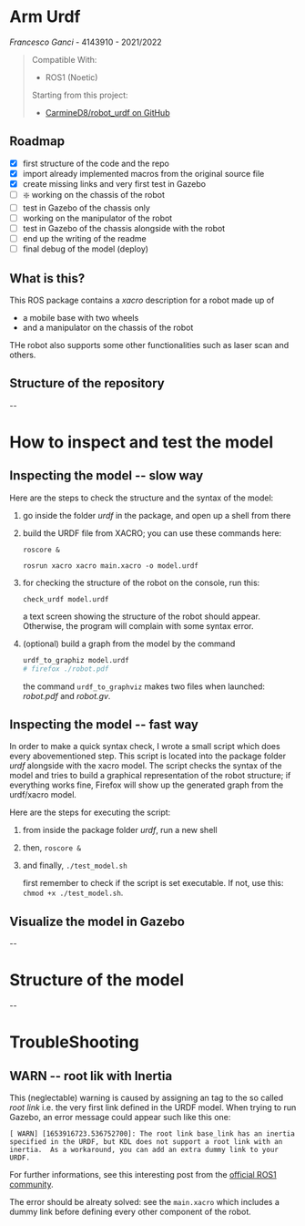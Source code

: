 # Arm Urdf


*Francesco Ganci* - 4143910 - 2021/2022

> Compatible With:
> - ROS1 (Noetic)
> 
> Starting from this project:
> - [CarmineD8/robot_urdf on GitHub](https://github.com/CarmineD8/robot_urdf)

## Roadmap

- [x] first structure of the code and the repo
- [x] import already implemented macros from the original source file
- [x] create missing links and very first test in Gazebo
- [ ] :sparkle: working on the chassis of the robot
- [ ] test in Gazebo of the chassis only
- [ ] working on the manipulator of the robot
- [ ] test in Gazebo of the chassis alongside with the robot
- [ ] end up the writing of the readme
- [ ] final debug of the model (deploy)

## What is this?

This ROS package contains a *xacro* description for a robot made up of

- a mobile base with two wheels
- and a manipulator on the chassis of the robot

THe robot also supports some other functionalities such as laser scan and others. 

## Structure of the repository

--

# How to inspect and test the model

## Inspecting the model -- slow way

Here are the steps to check the structure and the syntax of the model:

1. go inside the folder *urdf* in the package, and open up a shell from there

2. build the URDF file from XACRO; you can use these commands here:
	
	```
	roscore &
	
	rosrun xacro xacro main.xacro -o model.urdf
	```

3. for checking the structure of the robot on the console, run this: 
	
	```
	check_urdf model.urdf
	```
	
	a text screen showing the structure of the robot should appear. Otherwise, the program will complain with some syntax error. 

4. (optional) build a graph from the model by the command
	
	```bash
	urdf_to_graphiz model.urdf
	# firefox ./robot.pdf
	```
	
	the command `urdf_to_graphviz` makes two files when launched: *robot.pdf* and *robot.gv*. 

## Inspecting the model -- fast way

In order to make a quick syntax check, I wrote a small script which does every abovementioned step. This script is located into the package folder *urdf* alongside with the xacro model. The script checks the syntax of the model and tries to build a graphical representation of the robot structure; if everything works fine, Firefox will show up the generated graph from the urdf/xacro model.

Here are the steps for executing the script:

1. from inside the package folder *urdf*, run a new shell

2. then, `roscore &`

3. and finally, `./test_model.sh`
	
	first remember to check if the script is set executable. If not, use this: `chmod +x ./test_model.sh`.

## Visualize the model in Gazebo

--

# Structure of the model

--

# TroubleShooting

## WARN -- root lik with Inertia

This (neglectable) warning is caused by assigning an <ineritial> tag to the so called *root link* i.e. the very first link defined in the URDF model. When trying to run Gazebo, an error message could appear such like this one:


```
[ WARN] [1653916723.536752700]: The root link base_link has an inertia specified in the URDF, but KDL does not support a root link with an inertia.  As a workaround, you can add an extra dummy link to your URDF.
```

For further informations, see this interesting post from the [official ROS1 community](https://answers.ros.org/question/192817/error-msg-the-root-link_base-has-an-inertia-specified-in-the-urdf-but-kdl/).

The error should be alreaty solved: see the `main.xacro` which includes a dummy link before defining every other component of the robot. 

